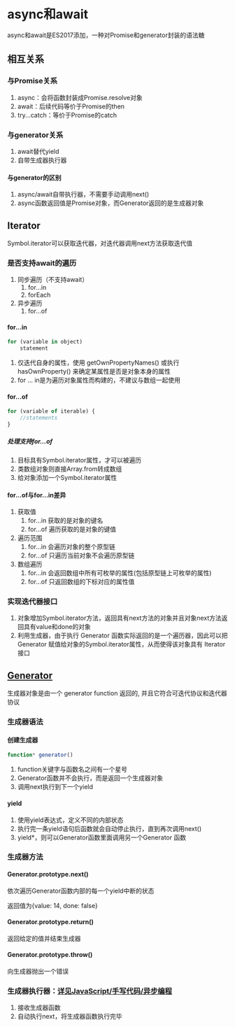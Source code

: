 # async和await

async和await是ES2017添加，一种对Promise和generator封装的语法糖

## 相互关系

### 与Promise关系

1. async：会将函数封装成Promise.resolve对象
2. await：后续代码等价于Promise的then
3. try...catch：等价于Promise的catch

### 与generator关系

1. await替代yield
2. 自带生成器执行器

#### 与generator的区别

1. async/await自带执行器，不需要手动调用next()
2. async函数返回值是Promise对象，而Generator返回的是生成器对象

## Iterator

Symbol.iterator可以获取迭代器，对迭代器调用next方法获取迭代值

### 是否支持await的遍历

1. 同步遍历（不支持await）
   1. for...in
   2. forEach
2. 异步遍历
   1. for...of

#### for...in

```js
for (variable in object)
    statement
```

1. 仅迭代自身的属性，使用 getOwnPropertyNames() 或执行 hasOwnProperty() 来确定某属性是否是对象本身的属性
2. for ... in是为遍历对象属性而构建的，不建议与数组一起使用

#### for...of

```js
for (variable of iterable) {
    //statements
}
```

##### 处理支持for...of

1. 目标具有Symbol.iterator属性，才可以被遍历
2. 类数组对象则直接Array.from转成数组
3. 给对象添加一个Symbol.iterator属性

#### for...of与for...in差异

1. 获取值
   1. for…in 获取的是对象的键名
   2. for…of 遍历获取的是对象的键值
2. 遍历范围
   1. for…in 会遍历对象的整个原型链
   2. for…of 只遍历当前对象不会遍历原型链
3. 数组遍历
   1. for…in 会返回数组中所有可枚举的属性(包括原型链上可枚举的属性)
   2. for…of 只返回数组的下标对应的属性值

### 实现迭代器接口

1. 对象增加Symbol.iterator方法，返回具有next方法的对象并且对象next方法返回具有value和done的对象
2. 利用生成器，由于执行 Generator 函数实际返回的是一个遍历器，因此可以把 Generator 赋值给对象的Symbol.iterator属性，从而使得该对象具有 Iterator 接口

## [Generator](https://www.cnblogs.com/rogerwu/p/10764046.html)

生成器对象是由一个 generator function 返回的, 并且它符合可迭代协议和迭代器协议

### 生成器语法

#### 创建生成器

```js
function* generator()
```

1. function关键字与函数名之间有一个星号
2. Generator函数并不会执行，而是返回一个生成器对象
3. 调用next执行到下一个yield

#### yield

1. 使用yield表达式，定义不同的内部状态
2. 执行完一条yield语句后函数就会自动停止执行，直到再次调用next()
3. yield*，则可以Generator函数里面调用另一个Generator 函数

### 生成器方法

#### Generator.prototype.next()

依次遍历Generator函数内部的每一个yield中断的状态

返回值为{value: 14, done: false}

#### Generator.prototype.return()

返回给定的值并结束生成器

#### Generator.prototype.throw()

向生成器抛出一个错误

### 生成器执行器：[详见JavaScript/手写代码/异步编程](../08-代码手写/04-异步编程.md)

1. 接收生成器函数
2. 自动执行next，将生成器函数执行完毕

